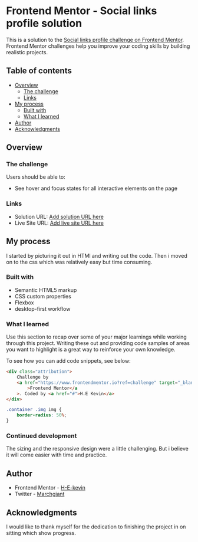 # Frontend Mentor - Social links profile solution

This is a solution to the [Social links profile challenge on Frontend Mentor](https://www.frontendmentor.io/challenges/social-links-profile-UG32l9m6dQ). Frontend Mentor challenges help you improve your coding skills by building realistic projects.

## Table of contents

- [Overview](#overview)
  - [The challenge](#the-challenge)
  - [Links](#links)
- [My process](#my-process)
  - [Built with](#built-with)
  - [What I learned](#what-i-learned)
- [Author](#author)
- [Acknowledgments](#acknowledgments)

## Overview

### The challenge

Users should be able to:

- See hover and focus states for all interactive elements on the page

### Links

- Solution URL: [Add solution URL here](https://your-solution-url.com)
- Live Site URL: [Add live site URL here]([https://your-live-site-url.com](https://social-links-profile-ruby-alpha.vercel.app))

## My process

I started by picturing it out in HTMl and writing out the code. Then i moved on to the css which was relatively easy but time consuming.

### Built with

- Semantic HTML5 markup
- CSS custom properties
- Flexbox
- desktop-first workflow

### What I learned

Use this section to recap over some of your major learnings while working through this project. Writing these out and providing code samples of areas you want to highlight is a great way to reinforce your own knowledge.

To see how you can add code snippets, see below:

```html
<div class="attribution">
	Challenge by
	<a href="https://www.frontendmentor.io?ref=challenge" target="_blank"
		>Frontend Mentor</a
	>. Coded by <a href="#">H.E Kevin</a>
</div>
```

```css
.container .img img {
	border-radius: 50%;
}
```

### Continued development

The sizing and the responsive design were a little challenging. But i believe it will come easier with time and practice.

## Author

- Frontend Mentor - [H-E-kevin](https://www.frontendmentor.io/profile/H-E-kevin)
- Twitter - [Marchgiant](https://x.com/Marchingiant?t=THbg0pgjBmgWt1q5ZTqG0A&s=35)

## Acknowledgments

I would like to thank myself for the dedication to finishing the project in on sitting which show progress.
